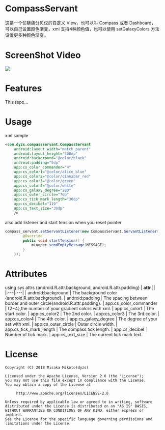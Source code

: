 # CompassServant
这是一个仿魅族分贝仪的自定义 View，也可以叫 Compass 或者 Dashboard，可以自己设置颜色渐变，xml 支持4种颜色值，也可以使用 setGalaxyColors 方法设置更多种颜色渐变。   


# ScreenShot Video
![](https://github.com/dyzs/CompassServant/blob/master/video/compass_servant.gif)

# Features
This repo...

# Usage
xml sample  
```xml
<com.dyzs.compassservant.CompassServant
    android:layout_width="match_parent"
    android:layout_height="300dp"
    android:background="@color/black"
    android:padding="5dp"
    app:cs_color_commander="4"
    app:cs_color1="@color/alice_blue"
    app:cs_color2="@color/cinnabar_red"
    app:cs_color3="@color/green"
    app:cs_color4="@color/white"
    app:cs_galaxy_degree="280"
    app:cs_outer_circle="7dp"
    app:cs_tick_mark_length="30dp"
    app:cs_decibel="119"
    app:cs_text_size="30dp"
    />
```
also add listener and start tension when you reset pointer    
```java
compass_servant.setServantListener(new CompassServant.ServantListener() {
        @Override
        public void startTension() {
            mLooper.sendEmptyMessage(MESSAGE);
        }
    });
```

# Attributes
using sys attrs {android.R.attr.background, android.R.attr.padding}
| **attr** ||
|:---|:---|
| android:background | The background color {android.R.attr.background}.
| android:padding | The  spacing between border and outer circle{android.R.attr.padding}.
| app:cs_color_commander | {2~4},the number of your gradient colors with xml.
| app:cs_color1 | The start color.
| app:cs_color2 | The 2nd color.
| app:cs_color3 | The 3rd color.
| app:cs_color4 | The 4th color.
| app:cs_galaxy_degree | The degree of your set with xml.
| app:cs_outer_circle | Outer circle width.
| app:cs_tick_mark_length | The compass tick length.
| app:cs_decibel | Number of tick mark.
| app:cs_text_size | The current tick mark text.

# License

    Copyright (C) 2018 Misaka Mikoto(dyzs)

    Licensed under the Apache License, Version 2.0 (the "License");
    you may not use this file except in compliance with the License.
    You may obtain a copy of the License at

         http://www.apache.org/licenses/LICENSE-2.0

    Unless required by applicable law or agreed to in writing, software
    distributed under the License is distributed on an "AS IS" BASIS,
    WITHOUT WARRANTIES OR CONDITIONS OF ANY KIND, either express or implied.
    See the License for the specific language governing permissions and
    limitations under the License.
